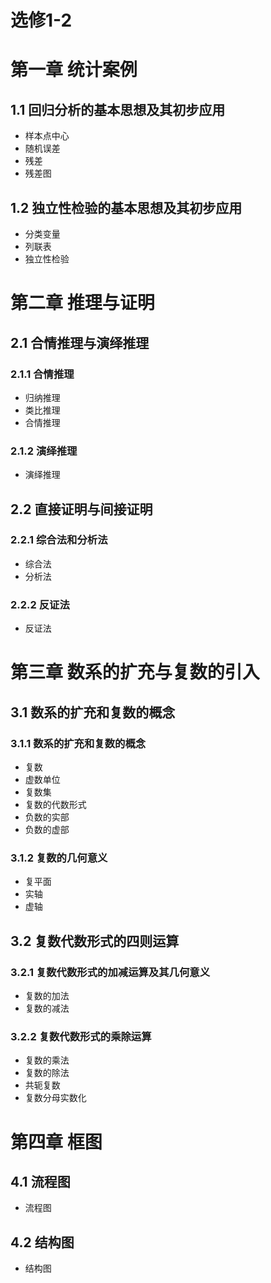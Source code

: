 # 选修1-2

# 第一章 统计案例

## 1.1 回归分析的基本思想及其初步应用

- 样本点中心
- 随机误差
- 残差
- 残差图

## 1.2 独立性检验的基本思想及其初步应用

- 分类变量
- 列联表
- 独立性检验

# 第二章 推理与证明

## 2.1 合情推理与演绎推理

### 2.1.1 合情推理

- 归纳推理
- 类比推理
- 合情推理

### 2.1.2 演绎推理

- 演绎推理

## 2.2 直接证明与间接证明

### 2.2.1 综合法和分析法

- 综合法
- 分析法

### 2.2.2 反证法

- 反证法

# 第三章 数系的扩充与复数的引入

## 3.1 数系的扩充和复数的概念

### 3.1.1 数系的扩充和复数的概念

- 复数
- 虚数单位
- 复数集
- 复数的代数形式
- 负数的实部
- 负数的虚部

### 3.1.2 复数的几何意义

- 复平面
- 实轴
- 虚轴

## 3.2 复数代数形式的四则运算

### 3.2.1 复数代数形式的加减运算及其几何意义

- 复数的加法
- 复数的减法

### 3.2.2 复数代数形式的乘除运算

- 复数的乘法
- 复数的除法
- 共轭复数
- 复数分母实数化

# 第四章 框图

## 4.1 流程图

- 流程图

## 4.2 结构图

- 结构图